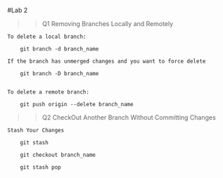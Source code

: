 #Lab 2

>> Q1 Removing Branches Locally and Remotely

    To delete a local branch:

        git branch -d branch_name

    If the branch has unmerged changes and you want to force delete

        git branch -D branch_name


    To delete a remote branch:

        git push origin --delete branch_name

>>Q2 CheckOut Another Branch Without Committing Changes

    Stash Your Changes

        git stash
        
        git checkout branch_name
        
        git stash pop